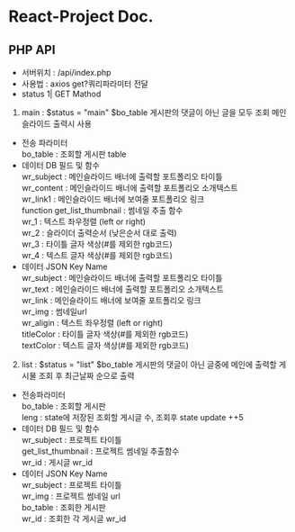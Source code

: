 # React-Project Doc.

## PHP API
- 서버위치 : /api/index.php
- 사용법 : axios get?쿼리파라미터 전달
- status 
1| GET Mathod
1) main : $status = "main" $bo_table 게시판의 댓글이 아닌 글을 모두 조회 메인슬라이드 출력시 사용<br /> 
- 전송 파라미터<br />
bo_table : 조회할 게시판 table <br />
- 데이터 DB 필드 및 함수<br />
wr_subject : 메인슬라이드 배너에 출력할 포트폴리오 타이틀<br />
wr_content : 메인슬라이드 배너에 출력할 포트폴리오 소개텍스트<br />
wr_link1 : 메인슬라이드 배너에 보여줄 포트폴리오 링크<br />
function get_list_thumbnail : 썸네일 추출 함수<br /> 
wr_1 : 텍스트 좌우정렬 (left or right)<br />
wr_2 : 슬라이더 출력순서 (낮은순서 대로 출력)<br />
wr_3 : 타이틀 글자 색상(#를 제외한 rgb코드)<br />
wr_4 : 텍스트 글자 색상(#를 제외한 rgb코드)<br />
- 데이터 JSON Key Name<br />
wr_subject : 메인슬라이드 배너에 출력할 포트폴리오 타이틀<br/>
wr_text : 메인슬라이드 배너에 출력할 포트폴리오 소개텍스트<br/>
wr_link : 메인슬라이드 배너에 보여줄 포트폴리오 링크<br/>
wr_img : 썸네일url<br/>
wr_aligin : 텍스트 좌우정렬 (left or right)<br/>
titleColor : 타이틀 글자 색상(#를 제외한 rgb코드)<br/>
textColor : 텍스트 글자 색상(#를 제외한 rgb코드)<br/>

2) list : $status = "list" $bo_table 게시판의 댓글이 아닌 글중에 메인에 출력할 게시물 조회 후 최근날짜 순으로 출력<br />
- 전송파라미터<br />
bo_table : 조회할 게시판<br />
leng : state에 저장된 조회할 게시글 수, 조회후 state update ++5 <br />
- 데이터 DB 필드 및 함수<br />
wr_subject : 프로젝트 타이틀<br />
get_list_thumbnail : 프로젝트 썸네일 추출함수<br />
wr_id : 게시글 wr_id<br />
- 데이터 JSON Key Name<br />
wr_subject : 프로젝트 타이틀<br />
wr_img : 프로젝트 썸네일 url<br />
bo_table : 조회한 게시판<br />
wr_id : 조회한 각 게시글 wr_id<br />
